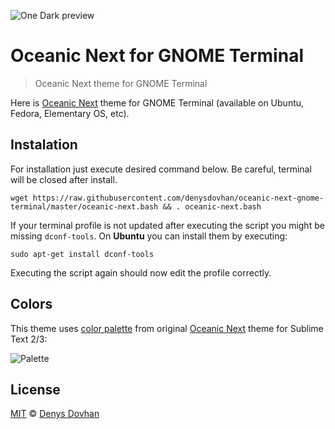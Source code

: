 ![One Dark preview][preview-img]

# Oceanic Next for GNOME Terminal

> Oceanic Next theme for GNOME Terminal

Here is [Oceanic Next][oceanic-next] theme for GNOME Terminal (available on Ubuntu, Fedora, Elementary OS, etc).

## Instalation

For installation just execute desired command below. Be careful, terminal will be closed after install.

```
wget https://raw.githubusercontent.com/denysdovhan/oceanic-next-gnome-terminal/master/oceanic-next.bash && . oceanic-next.bash
```

If your terminal profile is not updated after executing the script you might be missing `dconf-tools`. On **Ubuntu** you can install them by executing:

```
sudo apt-get install dconf-tools
```

Executing the script again should now edit the profile correctly.

## Colors

This theme uses [color palette][palette] from original [Oceanic Next][oceanic-next] theme for Sublime Text 2/3:

![Palette][palette-preview]

## License

[MIT][mit-license] © [Denys Dovhan][denysdovhan]

[preview-img]: https://cloud.githubusercontent.com/assets/3459374/9465490/b92dfea8-4b35-11e5-81f5-0b8e421e9ddc.png
[oceanic-next]: https://github.com/voronianski/oceanic-next-color-scheme
[palette]: ./COLORS
[palette-preview]: https://raw.githubusercontent.com/voronianski/oceanic-next-theme/master/colors.png
[mit-license]: http://opensource.org/licenses/MIT
[denysdovhan]: http://denysdovhan.com/
